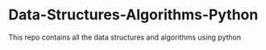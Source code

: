 # Data-Structures-Algorithms-Python
This repo contains all the data structures and algorithms using python
